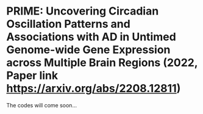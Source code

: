 # PRIME: Uncovering Circadian Oscillation Patterns and Associations with AD in Untimed Genome-wide Gene Expression across Multiple Brain Regions (2022, Paper link https://arxiv.org/abs/2208.12811)

The codes will come soon...
